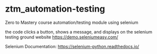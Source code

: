 # ztm_automation-testing
Zero to Mastery course automation/testing module using selenium 

the code clicks a button, shows a message, and displays on the selenium testing ground website https://demo.seleniumeasy.com/

Selenium Documentation: https://selenium-python.readthedocs.io/
